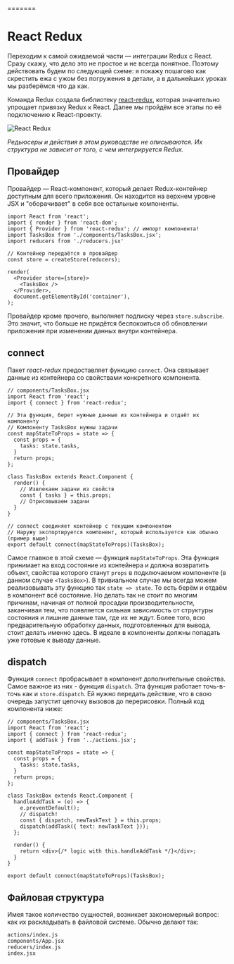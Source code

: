=======
# React Redux

Переходим к самой ожидаемой части — интеграции Redux с React. Сразу скажу, что дело это не простое и не всегда понятное. Поэтому действовать будем по следующей схеме: я покажу пошагово как скрестить ежа с ужом без погружения в детали, а в дальнейших уроках мы разберёмся что да как.

Команда Redux создала библиотеку [react-redux](https://react-redux.js.org/introduction/quick-start), которая значительно упрощает привязку Redux к React. Далее мы пройдём все этапы по её подключению к React-проекту.

![React Redux](https://coursehunters.online/uploads/default/original/1X/0c65de1fd60a5eff786cd9598fea1fe5cea36617.png)

_Редьюсеры и действия в этом руководстве не описываются. Их структура не зависит от того, с чем интегрируется Redux._

## Провайдер

Провайдер — React-компонент, который делает Redux-контейнер доступным для всего приложения. Он находится на верхнем уровне JSX и "оборачивает" в себя все остальные компоненты.

    import React from 'react';
    import { render } from 'react-dom';
    import { Provider } from 'react-redux'; // импорт компонента!
    import TasksBox from './components/TasksBox.jsx';
    import reducers from './reducers.jsx'

    // Контейнер передаётся в провайдер
    const store = createStore(reducers);

    render(
      <Provider store={store}>
        <TasksBox />
      </Provider>,
      document.getElementById('container'),
    );

Провайдер кроме прочего, выполняет подписку через `store.subscribe`. Это значит, что больше не придётся беспокоиться об обновлении приложения при изменении данных внутри контейнера.

## connect

Пакет _react-redux_ предоставляет функцию `connect`. Она связывает данные из контейнера со свойствами конкретного компонента.

    // components/TasksBox.jsx
    import React from 'react';
    import { connect } from 'react-redux';

    // Эта функция, берет нужные данные из контейнера и отдаёт их компоненту
    // Компоненту TasksBox нужны задачи
    const mapStateToProps = state => {
      const props = {
        tasks: state.tasks,
      }
      return props;
    };

    class TasksBox extends React.Component {
      render() {
        // Извлекаем задачи из свойств
        const { tasks } = this.props;
        // Отрисовываем задачи
      }
    }

    // connect соединяет контейнер с текущим компонентом
    // Наружу экспортируется компонент, который используется как обычно (пример выше)
    export default connect(mapStateToProps)(TasksBox);

Самое главное в этой схеме — функция `mapStateToProps`. Эта функция принимает на вход состояние из контейнера и должна возвратить объект, свойства которого станут `props` в подключаемом компоненте (в данном случае `<TasksBox>`). В тривиальном случае мы всегда можем реализовывать эту функцию так `state => state`. То есть берём и отдаём в компонент всё состояние. Но делать так не стоит по многим причинам, начиная от полной просадки производительности, заканчивая тем, что появляется сильная зависимость от структуры состояния и лишние данные там, где их не ждут. Более того, всю предварительную обработку данных, подготовленных для вывода, стоит делать именно здесь. В идеале в компоненты должны попадать уже готовые к выводу данные.

## dispatch

Функция `connect` пробрасывает в компонент дополнительные свойства. Самое важное из них - функция `dispatch`. Эта функция работает точь-в-точь как и `store.dispatch`. Ей нужно передать действие, что в свою очередь запустит цепочку вызовов до перерисовки. Полный код компонента ниже:

    // components/TasksBox.jsx
    import React from 'react';
    import { connect } from 'react-redux';
    import { addTask } from '../actions.jsx';

    const mapStateToProps = state => {
      const props = {
        tasks: state.tasks,
      }
      return props;
    };

    class TasksBox extends React.Component {
      handleAddTask = (e) => {
        e.preventDefault();
        // dispatch!
        const { dispatch, newTaskText } = this.props;
        dispatch(addTask({ text: newTaskText }));
      };

      render() {
        return <div>{/* logic with this.handleAddTask */}</div>;
      }
    }

    export default connect(mapStateToProps)(TasksBox);

## Файловая структура

Имея такое количество сущностей, возникает закономерный вопрос: как их раскладывать в файловой системе. Обычно делают так:

    actions/index.js
    components/App.jsx
    reducers/index.js
    index.jsx
